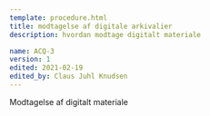 ```yaml
---
template: procedure.html
title: modtagelse af digitale arkivalier
description: hvordan modtage digitalt materiale

name: ACQ-3
version: 1
edited: 2021-02-19
edited_by: Claus Juhl Knudsen
---
```


Modtagelse af digitalt materiale